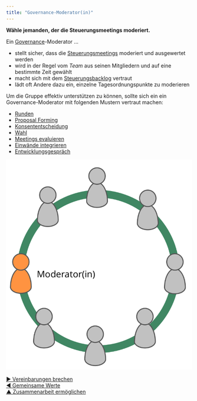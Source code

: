 ```yaml
---
title: "Governance-Moderator(in)"
---
```



**Wähle jemanden, der die Steuerungsmeetings moderiert.**

Ein [Governance](governance.html)-Moderator …

- stellt sicher, dass die [Steuerungsmeetings](governance-meeting.html) moderiert und ausgewertet werden
- wird in der Regel vom <dfn data-info="Team: Eine Gruppe von Menschen, die zusammenarbeiten, um ein gemeinsames Ziel zu erreichen.">Team</dfn> aus seinen Mitgliedern und auf eine bestimmte Zeit gewählt
- macht sich mit dem [Steuerungsbacklog](governance-backlog.html) vertraut
- lädt oft Andere dazu ein, einzelne Tagesordnungspunkte zu moderieren

Um die Gruppe effektiv unterstützen zu können, sollte sich ein ein Governance-Moderator mit folgenden Mustern vertraut machen:

- [Runden](rounds.html)
- [Proposal Forming](proposal-forming.html)
- [Konsententscheidung](consent-decision-making.html)
- [Wahl](role-selection.html)
- [Meetings evaluieren](evaluate-meetings.html)
- [Einwände integrieren](resolve-objections.html)
- [Entwicklungsgespräch](peer-review.html)

![Ein Governance-Moderator ist normalerweise ein Mitglied des Teams ](img/circle/facilitator.png)

[&#9654; Vereinbarungen brechen](breaking-agreements.html)<br/>[&#9664; Gemeinsame Werte](agree-on-values.html)<br/>[&#9650; Zusammenarbeit ermöglichen](enablers-of-collaboration.html)

